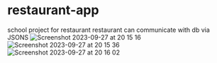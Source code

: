# restaurant-app
school project for restaurant
restaurant can communicate with db via JSONS
![Screenshot 2023-09-27 at 20 15 16](https://github.com/Cunoo/restaurant-app/assets/40718112/4a28e7ee-8efe-4534-9104-56ce354eb018)
![Screenshot 2023-09-27 at 20 15 36](https://github.com/Cunoo/restaurant-app/assets/40718112/edf1a24e-17a9-429e-b9a9-56cdc9fc8e10)
![Screenshot 2023-09-27 at 20 16 02](https://github.com/Cunoo/restaurant-app/assets/40718112/bde0fb20-75da-4581-9d40-4be7c2021fc0)
